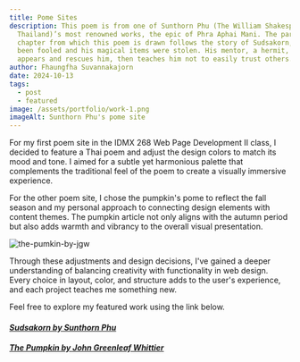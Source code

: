```yaml
---
title: Pome Sites
description: This poem is from one of Sunthorn Phu (The William Shakespeare of
  Thailand)’s most renowned works, the epic of Phra Aphai Mani. The particular
  chapter from which this poem is drawn follows the story of Sudsakorn, who had
  been fooled and his magical items were stolen. His mentor, a hermit, magically
  appears and rescues him, then teaches him not to easily trust others.
author: Fhaungfha Suvannakajorn
date: 2024-10-13
tags:
  - post
  - featured
image: /assets/portfolio/work-1.png
imageAlt: Sunthorn Phu's pome site
---
```

For my first poem site in the IDMX 268 Web Page Development II class, I decided to feature a Thai poem and adjust the design colors to match its mood and tone. I aimed for a subtle yet harmonious palette that complements the traditional feel of the poem to create a visually immersive experience.

For the other poem site, I chose the pumpkin's pome to reflect the fall season and my personal approach to connecting design elements with content themes. The pumpkin article not only aligns with the autumn period but also adds warmth and vibrancy to the overall visual presentation.

![the-pumkin-by-jgw](/assets/portfolio/work-1-2.jpg)

Through these adjustments and design decisions, I've gained a deeper understanding of balancing creativity with functionality in web design. Every choice in layout, color, and structure adds to the user's experience, and each project teaches me something new.

Feel free to explore my featured work using the link below.

#### *[Sudsakorn by Sunthorn Phu](https://sunthornphu-poem.netlify.app/)*

#### *[The Pumpkin by John Greenleaf Whittier ](https://the-pumkin-by-jgw.netlify.app/)*